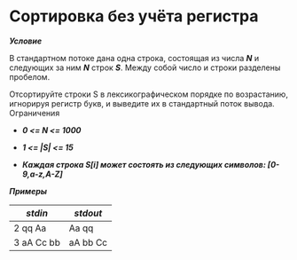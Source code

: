 Сортировка без учёта регистра<a name="TOP"></a>
===================

***Условие***

В стандартном потоке дана одна строка, состоящая из числа ***N*** и следующих за ним ***N*** строк ***S***. Между собой число и строки разделены пробелом.

Отсортируйте строки S в лексикографическом порядке по возрастанию, игнорируя регистр букв, и выведите их в стандартный поток вывода.
Ограничения

   * ***0 <= N <= 1000***

   * ***1 <= |S| <= 15***

   * ***Каждая строка S[i] может состоять из следующих символов: [0-9,a-z,A-Z]***

***Примеры***

***stdin***   | ***stdout***
------------- | -------------
2 qq Aa | Aa qq
3  aA Cc bb | aA bb Cc
